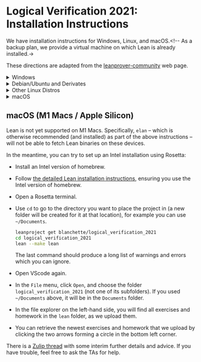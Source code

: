 # Logical Verification 2021: Installation Instructions

We have installation instructions for Windows, Linux, and macOS.<!-- As a backup
plan, we provide a virtual machine on which Lean is already installed.->

These directions are adapted from the
[leanprover-community](https://leanprover-community.github.io/get_started.html#regular-install)
web page.

<details><summary>Windows</summary>


## Windows

These instructions are also covered in a [YouTube video](https://www.youtube.com/watch?v=y3GsHIe4wZ4).
This does not include the "Install our Logical Verification Repository" step.


### Get Lean

* Install Git for Windows: https://gitforwindows.org/.
  Accept all default answers during the installation
  (or, if you would like to minimize the installation,
  you may deselect all components on the "Select components"
  question).

* Start the newly installed `Git Bash` by searching for it in the Windows
  search bar.

* In Git Bash, run the command `curl https://raw.githubusercontent.com/leanprover/elan/master/elan-init.sh -sSf | sh`.

* Press `[Enter]` to proceed with the installation.

* Run `echo 'PATH="$HOME/.elan/bin:$PATH"' >> $HOME/.profile`.

* Close Git Bash.


### Get Python

* Download the latest version of python [here](https://www.python.org/downloads/).

* Run the downloaded file (`python-3.x.x.exe`)

* Check `Add Python 3.x to PATH`.

* Choose the default installation.

* Open Git Bash (type `git bash` in the Start Menu)

* Run `which python`
  * The expected output is something like `/c/Users/<user>/AppData/Local/Programs/Python/Pythonxx-xx/python`. In this case, proceed to the next step.
  * If it's something like `/c/Users/<user>/AppData/Local/Microsoft/WindowsApps/python`, then
    * Did you follow the instruction to select `Add Python 3.x to PATH` during the installation?
      * If not, re-run the python installer to uninstall python and try again.
    * Otherwise, you need to disable a Windows setting.
      * Type `manage app execution aliases` into the Windows search prompt (start menu) and open the corresponding System Settings page.
      * There should be two entries `App Installer python.exe` and `App Installer python3.exe`. Ensure that both of these are set to `Off`.
    * Close and reopen Git Bash and restart this step.
  * If it is any other directory, you might have an existing version of Python. Ask the TAs for help.
  * If you get `command not found`, you should add the Python directory to your path. Google how to do this, or ask the TAs.

* Run `cp "$(which python)" "$(which python)"3`. This ensures that we can use the command `python3` to call Python.

* Test whether everything is working by typing `python3 --version` and `pip3 --version`. If both commands give a short output and no error, everything is set up correctly.
  * If `pip3 --version` doesn't give any output, run the command `python3 -m pip install --upgrade pip`, which should fix it.


### Configure Git

* Run `git config --global core.autocrlf input` in Git Bash.


### Install Lean Tools

* in Git Bash, run

  ```bash
  pip3 install mathlibtools
  ```


### Install and Configure the Editor

* Install [VS Code](https://code.visualstudio.com/).

* Launch VS Code.

* Click on the extension icon ![(image of icon)](img/new-extensions-icon.png)
  (or ![(image of icon)](img/extensions-icon.png) in older versions) in the side bar on the left edge of
  the screen (or press <kbd>Shift</kbd><kbd>Ctrl</kbd><kbd>X</kbd>) and search for `leanprover`.

* Click "install" (In old versions of VS Code, you might need to click "reload" afterwards)

* Setup the default profile:

  * If you're using `git bash`, press `ctrl-shift-p` to open the command palette, and type
    `Select Default Profile`, then select `git bash` from the menu.

* Restart VS Code.

* Verify Lean is working, for example by saving a file `test.lean` and entering `#eval 1+1`.
  A green line should appear underneath `#eval 1+1`, and hovering the mouse over it you should see `2`
  displayed.


### Install Our Logical Verification Repository

* Close VSCode.

* Open Git Bash.

* In Git Bash, use `cd` to go to the directory you want to place the project in
  (a new folder will be created for it at that location). For instance, you can
  use `cd ~/Documents` to go to your personal Documents folder.

* Run these commands in Git Bash:

  ```bash
  leanproject get blanchette/logical_verification_2021
  cd logical_verification_2021
  lean --make lean
  ```

  The last command should produce a long list of warnings and errors which you
  can ignore.

* Launch VSCode.

* In the `File` menu, click `Open Folder`, and choose the folder
  `logical_verification_2021` (not one of its subfolders). If you used
  `~/Documents` above, it will be located in your `Documents` folder.

* In the file explorer on the left-hand side, you will find all exercises and
  homework in the `lean` folder, as we upload them.

* You can retrieve the newest exercises and homework that we upload by clicking
  the two arrows forming a circle in the bottom left corner.

</details>

<details><summary>Debian/Ubuntu and Derivates</summary>


## Debian/Ubuntu and Derivates

These instructions are also in a [YouTube video](https://www.youtube.com/watch?v=02ff4WrW0FU),
not including the Logical Verification repository details.


### Install Lean

* Open a terminal, enter the following command and hit enter. (This will take
  some time.)

  ```bash
  wget -q https://raw.githubusercontent.com/leanprover-community/mathlib-tools/master/scripts/install_debian.sh && bash install_debian.sh ; rm -f install_debian.sh && source ~/.profile
  ```

* You may have to log out and log in again to make sure that the `lean` command
  is on your `PATH`.


### Install our Logical Verification Repository

* Use `cd` to go to the directory you want to place the project in. (A new
  folder will be created for it at that location.)

  ```bash
  leanproject get blanchette/logical_verification_2021
  cd logical_verification_2021
  lean --make lean
  ```

  The last command should produce a long list of warnings and errors which you
  can ignore.

* Launch VScode, either through your application menu or by typing `code`.

* On the main screen, or in the `File` menu, click `Open Folder`, and choose
  the folder `logical_verification_2021` (not one of its subfolders).

* In the file explorer on the left-hand side, you will find all exercises and
  homework in the `lean` folder, as we upload them.

* You can retrieve the newest exercises and homework that we upload by
  clicking the two arrows forming a circle in the bottom left corner.

</details>

<details><summary>Other Linux Distros</summary>


## Other Linux Distros

Follow [these
instructions](https://leanprover-community.github.io/install/linux.html) and
proceed by the instructions "Install our logical verification repository" for
Debian/Ubunutu above.

</details>

<details><summary>macOS</summary>


## macOS (Intel Macs)

These instructions are also in a [YouTube
video](https://www.youtube.com/watch?v=NOGWsCNm_FY&ab_channel=leanprovercommunity),
not including the Logical Verification repository details.


### Install Lean

* Open a terminal, enter the following command and hit enter. (This will take
  some time.)

  ```bash
  /bin/bash -c "$(curl -fsSL https://raw.githubusercontent.com/leanprover-community/mathlib-tools/master/scripts/install_macos.sh)" && source ~/.profile
  ```


### Install our Logical Verification Repository

* Open a terminal.

* Use `cd` to go to the directory you want to place the project in (a new folder
  will be created for it at that location), for example you can use
  `~/Documents`.

  ```bash
  leanproject get blanchette/logical_verification_2021
  cd logical_verification_2021
  lean --make lean
  ```

  The last command should produce a long list of warnings and errors which you
  can ignore.

* Open VScode again.

* In the `File` menu, click `Open`, and choose the folder
  `logical_verification_2021` (not one of its subfolders). If you used
  `~/Documents` above, it will be in the `Documents` folder.

* In the file explorer on the left-hand side, you will find all exercises and
  homework in the `lean` folder, as we upload them.

* You can retrieve the newest exercises and homework that we upload by
  clicking the two arrows forming a circle in the bottom left corner.

</details>

## macOS (M1 Macs / Apple Silicon)

Lean is not yet supported on M1 Macs. Specifically, `elan` – which is otherwise recommended (and installed) as part of the above instructions – will not be able to fetch Lean binaries on these devices.

In the meantime, you can try to set up an Intel installation using Rosetta:

 * Install an Intel version of homebrew.

 * Follow [the detailed Lean installation instructions](https://leanprover-community.github.io/install/macos_details.html), ensuring you use the Intel version of homebrew.

* Open a Rosetta terminal.

* Use `cd` to go to the directory you want to place the project in (a new folder
  will be created for it at that location), for example you can use
  `~/Documents`.

  ```bash
  leanproject get blanchette/logical_verification_2021
  cd logical_verification_2021
  lean --make lean
  ```

  The last command should produce a long list of warnings and errors which you
  can ignore.

* Open VScode again.

* In the `File` menu, click `Open`, and choose the folder
  `logical_verification_2021` (not one of its subfolders). If you used
  `~/Documents` above, it will be in the `Documents` folder.

* In the file explorer on the left-hand side, you will find all exercises and
  homework in the `lean` folder, as we upload them.

* You can retrieve the newest exercises and homework that we upload by
  clicking the two arrows forming a circle in the bottom left corner.

There is a [Zulip thread](https://leanprover-community.github.io/archive/stream/113489-new-members/topic/M1.20macs.html)
with some interim further details and advice. If you have trouble, feel free to ask the TAs for help.

<!--

<details><summary>Virtual Machine (for Any Operating System)</summary>

## Virtual Machine

* Download and install [VirtualBox](https://www.virtualbox.org/).
  (Other virtualization software should also work.)

* Download the virtual machine, `logical_verification_2020.ova` (2.8G), from
  [Google Drive](https://drive.google.com/file/d/1oqV8ckyUN_jwLTOOB-DfYn4p2E-xwFs1/view?usp=sharing).

  SHA256:
  ```
  055d8a81ba1b48c9ae30b05c0a736f7aacc0b1a37133c8c681be47e040a50be6  logical_verification_2020.ova
  ```

* Open VirtualBox.

* Import the downloaded file via `File > Import Appliance`. This requires around
  6GB of disk space. The virtual machine is configured to use 4 processor cores
  and up to 5GB of RAM. It uses around 4GB of RAM if you open all the Lean files
  in VSCode.

* Start the virtual machine by selecting `logical_verification_2020` and
  clicking the `Start` button.

* Open VSCode by clicking on the blue ribbon icon on the desktop. VSCode should
  automatically open the folder `~/logical_verification_2020`. In the file
  explorer on the left-hand side, you will find all exercises and homework in
  the `lean` folder, as we upload them.

* You can retrieve the newest exercises and homework that we upload by
  clicking the two arrows forming a circle in the bottom left corner.

* If you need the password for the virtual machine at some point, it is
  `love`.

</details>

-->
